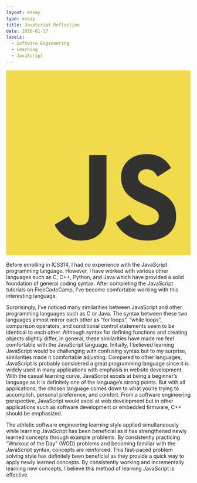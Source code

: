 ```yaml
---
layout: essay
type: essay
title: JavaScript Reflection
date: 2016-01-17
labels:
  - Software Engineering
  - Learning
  - JavaScript
---
```

<img class="ui medium right floated rounded image" src="../images/javascript-essay.png">

Before enrolling in ICS314, I had no experience with the JavaScript programming language. However, I have worked with various other languages such as C, C++, Python, and Java which have provided a solid foundation of general coding syntax. After completing the JavaScript tutorials on FreeCodeCamp, I’ve become comfortable working with this interesting language.

Surprisingly, I’ve noticed many similarities between JavaScript and other programming languages such as C or Java. The syntax between these two languages almost mirror each other as “for loops”, “while loops”, comparison operators, and conditional control statements seem to be identical to each other. Although syntax for defining functions and creating objects slightly differ, in general, these similarities have made me feel comfortable with the JavaScript language. Initially, I believed learning JavaScript would be challenging with confusing syntax but to my surprise, similarities made it comfortable adjusting. Compared to other languages, JavaScript is probably considered a great programming language since it is widely used in many applications with emphasis in website development. With the casual learning curve, JavaScript excels at being a beginner’s language as it is definitely one of the language’s strong points. But with all applications, the chosen language comes down to what you’re trying to accomplish, personal preference, and comfort. From a software engineering perspective, JavaScript would excel at web development but in other applications such as software development or embedded firmware, C++ should be emphasized. 

The athletic software engineering learning style applied simultaneously while learning JavaScript has been beneficial as it has strengthened newly learned concepts through example problems. By consistently practicing “Workout of the Day” (WOD) problems and becoming familiar with the JavaScript syntax, concepts are reinforced. This fast-paced problem solving style has definitely been beneficial as they provide a quick way to apply newly learned concepts. By consistently working and incrementally learning new concepts, I believe this method of learning JavaScript is effective.  

